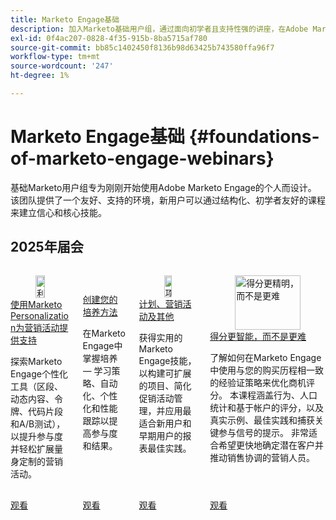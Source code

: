 ```yaml
---
title: Marketo Engage基础
description: 加入Marketo基础用户组，通过面向初学者且支持性强的讲座，在Adobe Marketo Engage中建立信心和核心技能。
exl-id: 0f4ac207-0828-4f35-915b-8ba5715af780
source-git-commit: bb85c1402450f8136b98d63425b743580ffa96f7
workflow-type: tm+mt
source-wordcount: '247'
ht-degree: 1%

---
```


# Marketo Engage基础 {#foundations-of-marketo-engage-webinars}

基础Marketo用户组专为刚刚开始使用Adobe Marketo Engage的个人而设计。 该团队提供了一个友好、支持的环境，新用户可以通过结构化、初学者友好的课程来建立信心和核心技能。

## 2025年届会

<!-- CARDS  ****

{cta = Watch}

* 2025/campaigns-with-marketo-personalization.md
* 2025/nurture-recipe.md
* 2025/programs-campaigns.md
* 2025/scoring.md



-->
<!-- START CARDS HTML - DO NOT MODIFY BY HAND -->
<div class="columns">
    <div class="column is-half-tablet is-half-desktop is-one-third-widescreen" aria-label="Powering Campaigns with Marketo Personalization">
        <div class="card" style="height: 100%; display: flex; flex-direction: column; height: 100%;">
            <div class="card-image">
                <figure class="image x-is-16by9">
                    <a href="2025/campaigns-with-marketo-personalization.md" title="利用Marketo Personalization强化营销活动" target="_blank" rel="referrer">
                        <img class="is-bordered-r-small" src="https://video.tv.adobe.com/v/3464791/?format=jpeg&nocache=1758746095385" alt="利用Marketo Personalization强化营销活动"
                             style="width: 100%; aspect-ratio: 16 / 9; object-fit: cover; overflow: hidden; display: block; margin: auto;">
                    </a>
                </figure>
            </div>
            <div class="card-content is-padded-small" style="display: flex; flex-direction: column; flex-grow: 1; justify-content: space-between;">
                <div class="top-card-content">
                    <p class="headline is-size-6 has-text-weight-bold">
                        <a href="2025/campaigns-with-marketo-personalization.md" target="_blank" rel="referrer" title="利用Marketo Personalization强化营销活动">使用Marketo Personalization为营销活动提供支持</a>
                    </p>
                    <p class="is-size-6">探索Marketo Engage个性化工具（区段、动态内容、令牌、代码片段和A/B测试），以提升参与度并轻松扩展量身定制的营销活动。</p>
                </div>
                <a href="2025/campaigns-with-marketo-personalization.md" target="_blank" rel="referrer" class="spectrum-Button spectrum-Button--outline spectrum-Button--primary spectrum-Button--sizeM" style="align-self: flex-start; margin-top: 1rem;">
                    <span class="spectrum-Button-label has-no-wrap has-text-weight-bold">观看</span>
                </a>
            </div>
        </div>
    </div>
    <div class="column is-half-tablet is-half-desktop is-one-third-widescreen" aria-label="Create Your Nurture Recipe">
        <div class="card" style="height: 100%; display: flex; flex-direction: column; height: 100%;">
            <div class="card-image">
                <figure class="image x-is-16by9">
                    <a href="2025/nurture-recipe.md" title="创建您的培养方法" target="_blank" rel="referrer">
                        <img class="is-bordered-r-small" src="https://video.tv.adobe.com/v/3475224/?format=jpeg&nocache=1758746095385" alt="创建您的培养方法"
                             style="width: 100%; aspect-ratio: 16 / 9; object-fit: cover; overflow: hidden; display: block; margin: auto;">
                    </a>
                </figure>
            </div>
            <div class="card-content is-padded-small" style="display: flex; flex-direction: column; flex-grow: 1; justify-content: space-between;">
                <div class="top-card-content">
                    <p class="headline is-size-6 has-text-weight-bold">
                        <a href="2025/nurture-recipe.md" target="_blank" rel="referrer" title="创建您的培养方法">创建您的培养方法</a>
                    </p>
                    <p class="is-size-6">在Marketo Engage中掌握培养 — 学习策略、自动化、个性化和性能跟踪以提高参与度和结果。</p>
                </div>
                <a href="2025/nurture-recipe.md" target="_blank" rel="referrer" class="spectrum-Button spectrum-Button--outline spectrum-Button--primary spectrum-Button--sizeM" style="align-self: flex-start; margin-top: 1rem;">
                    <span class="spectrum-Button-label has-no-wrap has-text-weight-bold">观看</span>
                </a>
            </div>
        </div>
    </div>
    <div class="column is-half-tablet is-half-desktop is-one-third-widescreen" aria-label="Programs, Campaigns & Beyond">
        <div class="card" style="height: 100%; display: flex; flex-direction: column; height: 100%;">
            <div class="card-image">
                <figure class="image x-is-16by9">
                    <a href="2025/programs-campaigns.md" title="项目、营销策划及更多内容" target="_blank" rel="referrer">
                        <img class="is-bordered-r-small" src="https://video.tv.adobe.com/v/3464499/?format=jpeg&nocache=1758746095396" alt="项目、营销策划及更多内容"
                             style="width: 100%; aspect-ratio: 16 / 9; object-fit: cover; overflow: hidden; display: block; margin: auto;">
                    </a>
                </figure>
            </div>
            <div class="card-content is-padded-small" style="display: flex; flex-direction: column; flex-grow: 1; justify-content: space-between;">
                <div class="top-card-content">
                    <p class="headline is-size-6 has-text-weight-bold">
                        <a href="2025/programs-campaigns.md" target="_blank" rel="referrer" title="项目、营销策划及更多内容">计划、营销活动及其他</a>
                    </p>
                    <p class="is-size-6">获得实用的Marketo Engage技能，以构建可扩展的项目、简化促销活动管理，并应用最适合新用户和早期用户的报表最佳实践。</p>
                </div>
                <a href="2025/programs-campaigns.md" target="_blank" rel="referrer" class="spectrum-Button spectrum-Button--outline spectrum-Button--primary spectrum-Button--sizeM" style="align-self: flex-start; margin-top: 1rem;">
                    <span class="spectrum-Button-label has-no-wrap has-text-weight-bold">观看</span>
                </a>
            </div>
        </div>
    </div>
    <div class="column is-half-tablet is-half-desktop is-one-third-widescreen" aria-label="Score Smarter, Not Harder">
        <div class="card" style="height: 100%; display: flex; flex-direction: column; height: 100%;">
            <div class="card-image">
                <figure class="image x-is-16by9">
                    <a href="2025/scoring.md" title="得分更精明，而不是更难" target="_blank" rel="referrer">
                        <img class="is-bordered-r-small" src="https://video.tv.adobe.com/v/3474961/?format=jpeg&nocache=1758746095373" alt="得分更精明，而不是更难"
                             style="width: 100%; aspect-ratio: 16 / 9; object-fit: cover; overflow: hidden; display: block; margin: auto;">
                    </a>
                </figure>
            </div>
            <div class="card-content is-padded-small" style="display: flex; flex-direction: column; flex-grow: 1; justify-content: space-between;">
                <div class="top-card-content">
                    <p class="headline is-size-6 has-text-weight-bold">
                        <a href="2025/scoring.md" target="_blank" rel="referrer" title="得分更精明，而不是更难">得分更智能，而不是更难</a>
                    </p>
                    <p class="is-size-6">了解如何在Marketo Engage中使用与您的购买历程相一致的经验证策略来优化商机评分。 本课程涵盖行为、人口统计和基于帐户的评分，以及真实示例、最佳实践和捕获关键参与信号的提示。 非常适合希望更快地确定潜在客户并推动销售协调的营销人员。</p>
                </div>
                <a href="2025/scoring.md" target="_blank" rel="referrer" class="spectrum-Button spectrum-Button--outline spectrum-Button--primary spectrum-Button--sizeM" style="align-self: flex-start; margin-top: 1rem;">
                    <span class="spectrum-Button-label has-no-wrap has-text-weight-bold">观看</span>
                </a>
            </div>
        </div>
    </div>
</div>
<!-- END CARDS HTML - DO NOT MODIFY BY HAND -->
